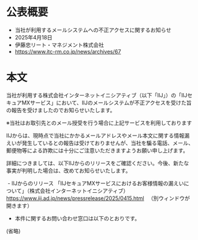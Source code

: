 # 公表概要
- 当社が利用するメールシステムへの不正アクセスに関するお知らせ
- 2025年4月18日
- 伊藤忠リート・マネジメント株式会社
- https://www.itc-rm.co.jp/news/archives/67

# 本文
当社が利用する株式会社インターネットイニシアティブ（以下「IIJ」）の「IIJセキュアMXサービス」において、IIJのメールシステムが不正アクセスを受けた旨の報告を受けましたのでお知らせいたします。

※当社はお取引先とのメール授受を行う場合に上記サービスを利用しております

IIJからは、現時点で当社にかかるメールアドレスやメール本文に関する情報漏えいが発生しているとの報告は受けておりませんが、当社を騙る電話、メール、郵便物等による詐欺には十分にご注意いただきますようお願い申し上げます。

詳細につきましては、以下IIJからのリリースをご確認ください。今後、新たな事実が判明した場合は、改めてお知らせいたします。
 

​ - IIJからのリリース
「IIJセキュアMXサービスにおけるお客様情報の漏えいについて」（株式会社インターネットイニシアティブ）   https://www.iij.ad.jp/news/pressrelease/2025/0415.html 　（別ウィンドウが開きます）

- 本件に関するお問い合わせ窓口は以下のとおりです。

(省略)
